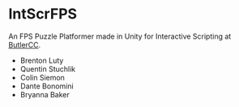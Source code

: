 # IntScrFPS
An FPS Puzzle Platformer made in Unity for Interactive Scripting at [ButlerCC](http://butlercc.edu).

- Brenton Luty
- Quentin Stuchlik
- Colin Siemon
- Dante Bonomini
- Bryanna Baker